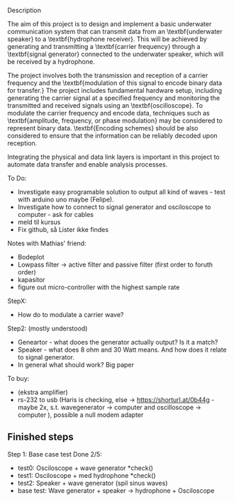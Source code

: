 Description

The aim of this project is to design and implement a basic underwater communication system that can transmit data from an \textbf{underwater speaker} to a \textbf{hydrophone receiver}. This will be achieved by generating and transmitting a \textbf{carrier frequency} through a \textbf{signal generator} connected to the underwater speaker, which will be received by a hydrophone. 

The project involves both the transmission and reception of a carrier frequency and the \textbf{modulation of this signal to encode binary data for transfer.} The project includes fundamental hardware setup, including generating the carrier signal at a specified frequency and monitoring the transmitted and received signals using an \textbf{oscilloscope}.  To modulate the carrier frequency and encode data, techniques such as \textbf{amplitude, frequency, or phase modulation} may be considered to represent binary data. \textbf{Encoding schemes} should be also considered to ensure that the information can be reliably decoded upon reception. 

Integrating the physical and data link layers is important in this project to automate data transfer and enable analysis processes. 


To Do:
- Investigate easy programable solution to output all kind of waves - test with arduino uno maybe (Felipe).
- Investigate how to connect to signal generator and osciloscope to computer - ask for cables
- meld til kursus
- Fix github, så Lister ikke findes

Notes with Mathias' friend:
- Bodeplot
- Lowpass filter -> active filter and passive filter (first order to foruth order)
- kapasitor 
- figure out micro-controller with the highest sample rate 


StepX:
- How do to modulate a carrier wave? 

Step2: (mostly understood)
- Geneartor - what dooes the generator actually output? Is it a match?
- Speaker - what does 8 ohm and 30 Watt means. And how does it relate to signal generator. 
- In general what should work? Big paper  


To buy:
- (ekstra amplifier)
- rs-232 to usb (Haris is checking, else -> https://shorturl.at/0b44g - maybe 2x, s.t. wavegenerator -> computer and oscilloscope -> computer ), possible a null modem adapter


Finished steps
------
Step 1: Base case test Done 2/5: 
- test0: Osciloscope + wave generator *check()
- test1: Osciloscope + med hydrophone *check()
- test2: Speaker + wave generator (spil sinus waves) 
- base test: Wave generator + speaker -> hydrophone + Osciloscope


